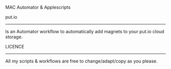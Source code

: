 MAC Automator & Applescripts

put.io
******
Is an Automator workflow to automatically add magnets to your put.io cloud storage.




LICENCE
*******
All my scripts & workflows are free to change/adapt/copy as you please.

 
